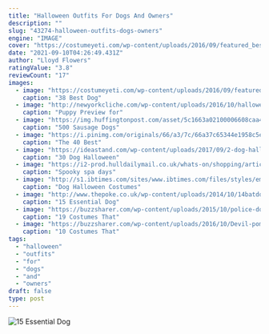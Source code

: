 ```yaml
---
title: "Halloween Outfits For Dogs And Owners"
description: ""
slug: "43274-halloween-outfits-dogs-owners"
engine: "IMAGE"
cover: "https://costumeyeti.com/wp-content/uploads/2016/09/featured_bestdoghalloweencostumes.jpg"
date: "2021-09-10T04:26:49.431Z"
author: "Lloyd Flowers"
ratingValue: "3.8"
reviewCount: "17"
images:
  - image: "https://costumeyeti.com/wp-content/uploads/2016/09/featured_bestdoghalloweencostumes.jpg"
    caption: "38 Best Dog"
  - image: "http://newyorkcliche.com/wp-content/uploads/2016/10/halloween-dog-parade-nyc-superman.jpg"
    caption: "Puppy Preview for"
  - image: "https://img.huffingtonpost.com/asset/5c1663a02100006608caa404.jpeg?ops=scalefit_630_noupscale"
    caption: "500 Sausage Dogs"
  - image: "https://i.pinimg.com/originals/66/a3/7c/66a37c65344e1958c5ec9ece1668b967.jpg"
    caption: "The 40 Best"
  - image: "https://ideastand.com/wp-content/uploads/2017/09/2-dog-halloween-costume-diy-ideas-thumb.jpg"
    caption: "30 Dog Halloween"
  - image: "https://i2-prod.hulldailymail.co.uk/whats-on/shopping/article6001712.ece/ALTERNATES/s615b/0_pumpkindog.jpg"
    caption: "Spooky spa days"
  - image: "http://s1.ibtimes.com/sites/www.ibtimes.com/files/styles/embed/public/2017/10/18/dog-halloween-costume.jpg"
    caption: "Dog Halloween Costumes"
  - image: "http://www.thepoke.co.uk/wp-content/uploads/2014/10/14batdoghalloween.jpg"
    caption: "15 Essential Dog"
  - image: "https://buzzsharer.com/wp-content/uploads/2015/10/police-dog.jpg"
    caption: "19 Costumes That"
  - image: "https://buzzsharer.com/wp-content/uploads/2016/10/Devil-pomeranian-Halloween-costume.jpg"
    caption: "10 Costumes That"
tags:
  - "halloween"
  - "outfits"
  - "for"
  - "dogs"
  - "and"
  - "owners"
draft: false
type: post
---
```



![15 Essential Dog](http://www.thepoke.co.uk/wp-content/uploads/2014/10/14batdoghalloween.jpg "15 Essential Dog")


<!--inArticleAds-->

<!--galleryOne-->


<!--inArticleAds-->

<!--galleryTwo-->


<!--galleryThree-->

